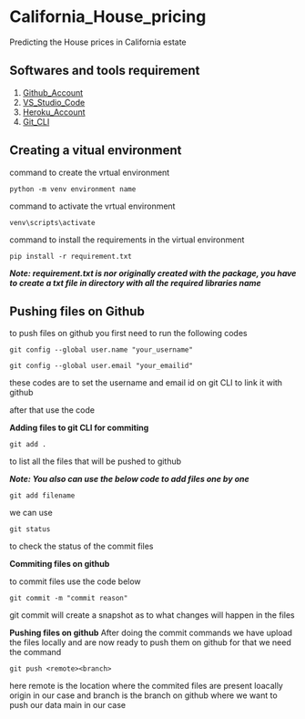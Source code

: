 # California_House_pricing
Predicting the House prices in California estate

## Softwares and tools requirement
1. [Github_Account](https://github.com)
2. [VS_Studio_Code](https://code.visualstudio.com/)
3. [Heroku_Account](https://heroku.com)
4. [Git_CLI](https://git-scm.com)

## Creating a vitual environment

command to create the vrtual environment

```
python -m venv environment name
```

command to activate the vrtual environment

```
venv\scripts\activate
```

command to install the requirements in the virtual environment

```
pip install -r requirement.txt
```
***Note: requirement.txt is nor originally created with the package, you have to create a txt file in directory with all the required libraries name***

## Pushing files on Github

to push files on github you first need to run the following codes

```
git config --global user.name "your_username"
```

```
git config --global user.email "your_emailid" 
```

these codes are to set the username and email id on git CLI to link it with github

after that use the code

**Adding files to git CLI for commiting**

```
git add .
```
to list all the files that will be pushed to github

***Note: You also can use the below code to add files one by one***
```
git add filename
```

we can use

```
git status
```
to check the status of the commit files

**Commiting files on github**

to commit files use the code below

```
git commit -m "commit reason"
```
git commit will create a snapshot as to what changes will happen in the files

**Pushing files on github**
After doing the commit commands we have upload the files locally and are now ready to push them on github
for that we need the command

```
git push <remote><branch>
```
here remote is the location where the commited files are present loacally origin in our case and branch is the branch on github where we want to push our data main in our case